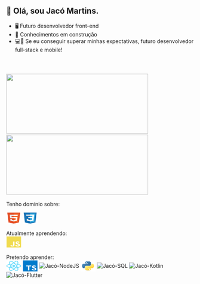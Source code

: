 ## 👋 Olá, sou Jacó Martins.

- 🖥 Futuro desenvolvedor front-end
-  🔨 Conhecimentos em construção
-  💻📱 Se eu conseguir superar minhas expectativas, futuro desenvolvedor full-stack e mobile!
<header>
   <link rel="stylesheet" href="https://cdn.jsdelivr.net/gh/devicons/devicon@v2.14.0/devicon.min.css">
</header>

<div id="github-stats" align="left">
   <a href="https://github.com/JacoMartins"></a>
  <img height="160px" width="380px" src="https://github-readme-stats.vercel.app/api?username=JacoMartins&show_icons=true&bg_color=0d1117&border_color=636568&theme=dark&include_all_commits=true&count_private=true"/>
  <img height="160px" width="380px" src="https://github-readme-stats.vercel.app/api/top-langs/?username=JacoMartins&bg_color=0d1117&border_color=636568&layout=compact&langs_count=7&theme=dark"/>
</div>

Tenho domínio sobre:
<div style="display: inline_block">
  <img align="center" alt="Jacó-HTML" height="30" width="40" src="https://raw.githubusercontent.com/devicons/devicon/master/icons/html5/html5-original.svg">
  <img align="center" alt="Jacó-CSS" height="30" width="40" src="https://raw.githubusercontent.com/devicons/devicon/master/icons/css3/css3-original.svg">
</div>
<br>
Atualmente aprendendo:
<div style="display: inline_block">
  <img align="center" alt="Jacó-Js" height="30" width="40" src="https://raw.githubusercontent.com/devicons/devicon/master/icons/javascript/javascript-plain.svg">
</div>
<br>
Pretendo aprender:
<div style="display: inline_block">
  <img align="center" alt="Jacó-React" height="30" width="40" src="https://raw.githubusercontent.com/devicons/devicon/master/icons/react/react-original.svg">
  <img align="center" alt="Jacó-Ts" height="30" width="40" src="https://raw.githubusercontent.com/devicons/devicon/master/icons/typescript/typescript-plain.svg">
  <img align="center" alt="Jacó-NodeJS" height="30" width="40" src="https://cdn.jsdelivr.net/gh/devicons/devicon/icons/nodejs/nodejs-original.svg">
  <img align="center" alt="Jacó-Python" height="30" width="40" src="https://raw.githubusercontent.com/devicons/devicon/master/icons/python/python-original.svg">
  <img align="center" alt="Jacó-SQL" height="30" width="40" src="https://cdn.jsdelivr.net/gh/devicons/devicon/icons/mysql/mysql-original.svg">
  <img align="center" alt="Jacó-Kotlin" height="30" width="40" src="https://cdn.jsdelivr.net/gh/devicons/devicon/icons/kotlin/kotlin-original.svg">
  <img align="center" alt="Jacó-Flutter" height="30" width="40" src="https://cdn.jsdelivr.net/gh/devicons/devicon/icons/flutter/flutter-original.svg">
</div>
